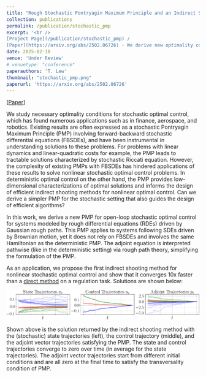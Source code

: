 ```yaml
---
title: "Rough Stochastic Pontryagin Maximum Principle and an Indirect Shooting Method"
collection: publications
permalink: /publication/stochastic_pmp
excerpt: '<br />
[Project Page](/publication/stochastic_pmp) / 
[Paper](https://arxiv.org/abs/2502.06726) - We derive new optimality conditions and an indirect method for stochastic optimal control.'
date: 2025-02-10
venue: 'Under Review'
# venuetype: "conference"
paperauthors: 'T. Lew'
thumbnail: "stochastic_pmp.png"
paperurl: 'https://arxiv.org/abs/2502.06726'
---
```


[[Paper](https://arxiv.org/abs/2502.06726)] 
<!-- [[Code](https://github.com/StanfordASL/chreach)]  -->


We study necessary optimality conditions for stochastic optimal control, which has found numerous applications such as in finance, aerospace, and robotics. Existing results are often expressed as a stochastic Pontryagin Maximum Principle (PMP) involving forward-backward stochastic differential equations (FBSDEs), and have been instrumental in understanding solutions to these problems. For problems with linear dynamics and linear-quadratic costs for example, the PMP leads to tractable solutions characterized by stochastic Riccati equation. However, the complexity of existing PMPs with FBSDEs has hindered applications of these results to solve nonlinear stochastic optimal control problems. In deterministic optimal control on the other hand, the PMP provides low-dimensional characterizations of optimal solutions and informs the design of efficient indirect shooting methods for nonlinear optimal control. Can we derive a simpler PMP for the stochastic setting that also guides the design of efficient algorithms?

In this work, we derive a new PMP for open-loop stochastic optimal control for systems modeled by rough differential equations (RDEs) driven by Gaussian rough paths. This PMP applies to systems following SDEs driven by Brownian motion, yet it does not rely on FBSDEs and involves the same Hamiltonian as the deterministic PMP. The adjoint equation is interpreted pathwise (like in the deterministic setting) via rough path theory, simplifying the formulation of the PMP.

As an application, we propose the first indirect shooting method for nonlinear stochastic optimal control and show that it converges 10x faster than a [direct method](/publication/SAA) on a regulation task. Solutions are shown below:

![stochastic_pmp_2](/images/stochastic_pmp_2.png)

Shown above is the solution returned by the indirect shooting method with the (stochastic) state trajectories (left), the control trajectory (middle), and the adjoint vector trajectories satisfying the PMP. The state and control trajectories converge to zero over time (in average for the state trajectories). The adjoint vector trajectories start from different initial conditions and are all zero at the final time to satisfy the transversality condition of PMP.